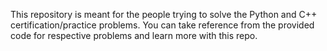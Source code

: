 This repository is meant for the people trying to solve the Python and C++ certification/practice problems. You can take reference from the provided code for respective problems and learn more with this repo.
